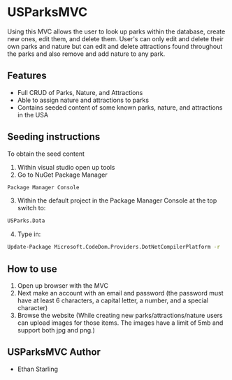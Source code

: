 # USParksMVC

Using this MVC allows the user to look up parks within the database, create new ones, edit them, and delete them.
    User's can only edit and delete their own parks and nature but can edit and delete attractions found throughout the parks and also remove and add nature to any park.

## Features
- Full CRUD of Parks, Nature, and Attractions
- Able to assign nature and attractions to parks
- Contains seeded content of some known parks, nature, and attractions in the USA

## Seeding instructions
To obtain the seed content
1. Within visual studio open up tools
2. Go to NuGet Package Manager
```sh
Package Manager Console
```
3. Within the default project in the Package Manager Console at the top switch to:
```sh
USParks.Data
```
4. Type in: 
```sh
Update-Package Microsoft.CodeDom.Providers.DotNetCompilerPlatform -r
```

## How to use
1. Open up browser with the MVC
2. Next make an account with an email and password (the password must have at least 6 characters, a capital letter, a number, and a special character)
3. Browse the website (While creating new parks/attractions/nature users can upload images for those items.  The images have a limit of 5mb and support both jpg and png.)



## USParksMVC Author
- Ethan Starling
